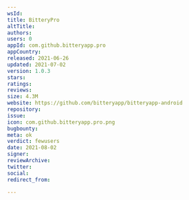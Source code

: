 ```yaml
---
wsId: 
title: BitteryPro
altTitle: 
authors: 
users: 0
appId: com.github.bitteryapp.pro
appCountry: 
released: 2021-06-26
updated: 2021-07-02
version: 1.0.3
stars: 
ratings: 
reviews: 
size: 4.3M
website: https://github.com/bitteryapp/bitteryapp-android
repository: 
issue: 
icon: com.github.bitteryapp.pro.png
bugbounty: 
meta: ok
verdict: fewusers
date: 2021-08-02
signer: 
reviewArchive: 
twitter: 
social: 
redirect_from: 

---
```


